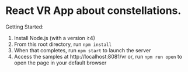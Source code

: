 # React VR App about constellations.

Getting Started:
  1. Install Node.js (with a version ≥4)
  2. From this root directory, run `npm install`
  3. When that completes, run `npm start` to launch the server
  4. Access the samples at http://localhost:8081/vr
     or, run `npm run open` to open the page in your default browser
